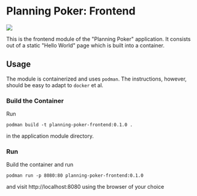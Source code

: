 # Planning Poker: Frontend

![](https://img.shields.io/badge/Planning_Poker:Frontend-0.1.0-green)

This is the frontend module of the "Planning Poker" application. It consists out of a static "Hello World" page which is
built into a container.

## Usage

The module is containerized and uses `podman`. The instructions, however, should be easy to adapt to `docker` et al.

### Build the Container

Run

```shell
podman build -t planning-poker-frontend:0.1.0 .
```

in the application module directory.

### Run

Build the container and run

```shell
podman run -p 8080:80 planning-poker-frontend:0.1.0
```

and visit http://localhost:8080 using the browser of your choice
